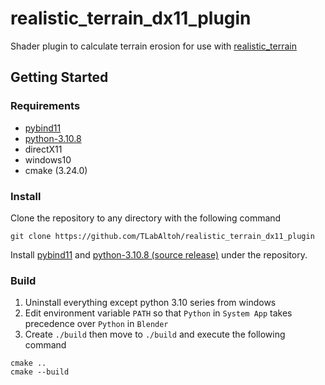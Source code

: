 # realistic_terrain_dx11_plugin
Shader plugin to calculate terrain erosion for use with [realistic_terrain](https://github.com/TLabAltoh/realistic_terrain)  

## Getting Started
### Requirements
- [pybind11](https://github.com/pybind/pybind11)
- [python-3.10.8](https://www.python.org/downloads/release/python-3108/)
- directX11
- windows10
- cmake (3.24.0)
### Install
Clone the repository to any directory with the following command  
```
git clone https://github.com/TLabAltoh/realistic_terrain_dx11_plugin
```
Install [pybind11](https://github.com/pybind/pybind11) and [python-3.10.8 (source release)](https://www.python.org/downloads/release/python-3108/) under the repository.  
### Build
1. Uninstall everything except python 3.10 series from windows
2. Edit environment variable ```PATH``` so that ```Python``` in ```System App``` takes precedence over ```Python``` in ```Blender```
3. Create ```./build``` then move to ```./build``` and execute the following command  
```
cmake ..
cmake --build
```


